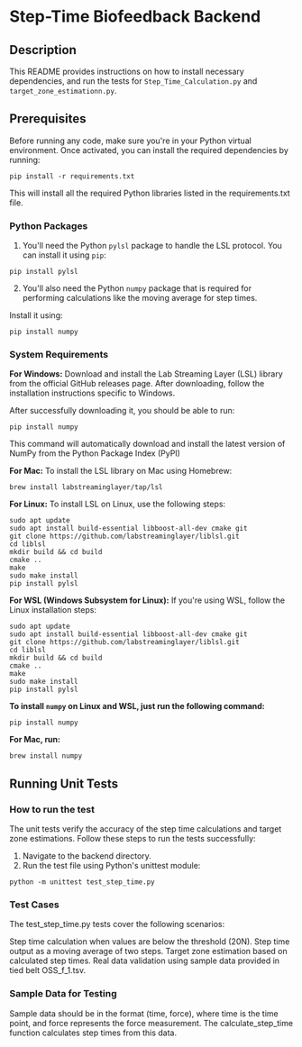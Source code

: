 
# Step-Time Biofeedback Backend

## Description
This README provides instructions on how to install necessary dependencies, and run the tests for `Step_Time_Calculation.py` and `target_zone_estimationn.py`.

## Prerequisites
Before running any code, make sure you're in your Python virtual environment. Once activated, you can install the required dependencies by running:
```
pip install -r requirements.txt
```
This will install all the required Python libraries listed in the requirements.txt file.

### Python Packages
1) You'll need the Python `pylsl` package to handle the LSL protocol. You can install it using `pip`:
```
pip install pylsl
```
2) You'll also need the Python `numpy` package that is required for performing calculations like the moving average for step times.

Install it using:
```
pip install numpy
```
### System Requirements

**For Windows:**
Download and install the Lab Streaming Layer (LSL) library from the official GitHub releases page.
After downloading, follow the installation instructions specific to Windows. 

After successfully downloading it, you should be able to run: 
```
pip install numpy
```
This command will automatically download and install the latest version of NumPy from the Python Package Index (PyPI)

**For Mac:**
To install the LSL library on Mac using Homebrew:

```
brew install labstreaminglayer/tap/lsl
```
**For Linux:**
To install LSL on Linux, use the following steps:

```
sudo apt update
sudo apt install build-essential libboost-all-dev cmake git
git clone https://github.com/labstreaminglayer/liblsl.git
cd liblsl
mkdir build && cd build
cmake ..
make
sudo make install
pip install pylsl
```

**For WSL (Windows Subsystem for Linux):**
If you're using WSL, follow the Linux installation steps:

```
sudo apt update
sudo apt install build-essential libboost-all-dev cmake git
git clone https://github.com/labstreaminglayer/liblsl.git
cd liblsl
mkdir build && cd build
cmake ..
make
sudo make install
pip install pylsl
```
**To install `numpy` on Linux and WSL, just run the following command:**
```
pip install numpy
```
**For Mac, run:**
```
brew install numpy
```

## Running Unit Tests

### How to run the test
The unit tests verify the accuracy of the step time calculations and target zone estimations. Follow these steps to run the tests successfully:

1) Navigate to the backend directory.
2) Run the test file using Python's unittest module:
```
python -m unittest test_step_time.py
```
### Test Cases
The test_step_time.py tests cover the following scenarios:

Step time calculation when values are below the threshold (20N).
Step time output as a moving average of two steps.
Target zone estimation based on calculated step times.
Real data validation using sample data provided in tied belt OSS_f_1.tsv.

### Sample Data for Testing
Sample data should be in the format (time, force), where time is the time point, and force represents the force measurement. The calculate_step_time function calculates step times from this data.
